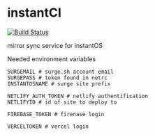 # instantCI

[![Build Status](https://travis-ci.org/instantOS/instantCI.svg?branch=master)](https://travis-ci.org/instantOS/instantCI)

mirror sync service for instantOS

Needed environment variables

``` 
SURGEMAIL # surge.sh account email
SURGEPASS # token found in netrc
INSTANTOSNAME # surge site prefix

NETLIFY_AUTH_TOKEN # netlify authentification
NETLIFYID # id of site to deploy to

FIREBASE_TOKEN # firenase login

VERCELTOKEN # vercel login
```
